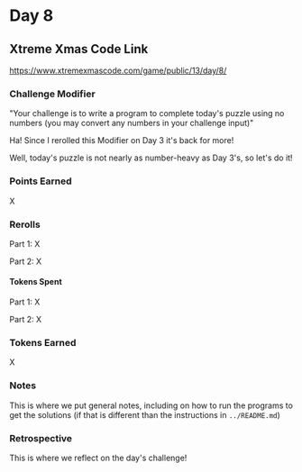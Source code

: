 # Day 8

## Xtreme Xmas Code Link

https://www.xtremexmascode.com/game/public/13/day/8/

### Challenge Modifier

"Your challenge is to write a program to complete today's puzzle using no numbers (you may convert any numbers in your challenge input)"

Ha! Since I rerolled this Modifier on Day 3 it's back for more!

Well, today's puzzle is not nearly as number-heavy as Day 3's, so let's do it!

### Points Earned

X

### Rerolls

Part 1: X

Part 2: X

#### Tokens Spent

Part 1: X

Part 2: X

### Tokens Earned

X

### Notes

This is where we put general notes, including on how to run the programs to get the solutions (if that is different than the instructions in `../README.md`)

### Retrospective

This is where we reflect on the day's challenge!
